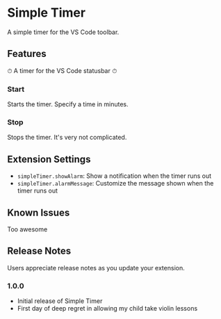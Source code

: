 # Simple Timer

A simple timer for the VS Code toolbar.

## Features

⏱ A timer for the VS Code statusbar ⏱

### Start

Starts the timer. Specify a time in minutes.

### Stop

Stops the timer. It's very not complicated.

## Extension Settings

* `simpleTimer.showAlarm`: Show a notification when the timer runs out
* `simpleTimer.alarmMessage`: Customize the message shown when the timer runs out

## Known Issues

Too awesome

## Release Notes

Users appreciate release notes as you update your extension.

### 1.0.0

* Initial release of Simple Timer
* First day of deep regret in allowing my child take violin lessons
